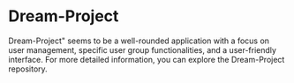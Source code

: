 # Dream-Project
Dream-Project" seems to be a well-rounded application with a focus on user management, specific user group functionalities, and a user-friendly interface. For more detailed information, you can explore the Dream-Project repository.
